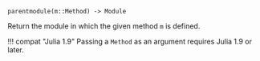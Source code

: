```
parentmodule(m::Method) -> Module
```

Return the module in which the given method `m` is defined.

!!! compat "Julia 1.9"
    Passing a `Method` as an argument requires Julia 1.9 or later.

